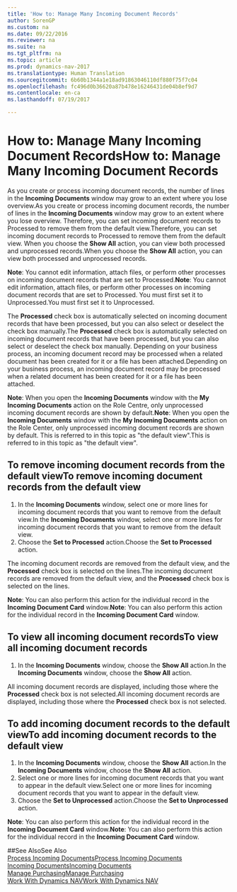 ```yaml
---
title: 'How to: Manage Many Incoming Document Records'
author: SorenGP
ms.custom: na
ms.date: 09/22/2016
ms.reviewer: na
ms.suite: na
ms.tgt_pltfrm: na
ms.topic: article
ms.prod: dynamics-nav-2017
ms.translationtype: Human Translation
ms.sourcegitcommit: 6b60b1344a1e18ad91863046110df880f75f7c04
ms.openlocfilehash: fc496d0b36620a87b478e16246431de04b8ef9d7
ms.contentlocale: en-ca
ms.lasthandoff: 07/19/2017

---
```


# <a name="how-to-manage-many-incoming-document-records"></a><span data-ttu-id="eb3d5-102">How to: Manage Many Incoming Document Records</span><span class="sxs-lookup"><span data-stu-id="eb3d5-102">How to: Manage Many Incoming Document Records</span></span>
<span data-ttu-id="eb3d5-103">As you create or process incoming document records, the number of lines in the **Incoming Documents** window may grow to an extent where you lose overview.</span><span class="sxs-lookup"><span data-stu-id="eb3d5-103">As you create or process incoming document records, the number of lines in the **Incoming Documents** window may grow to an extent where you lose overview.</span></span> <span data-ttu-id="eb3d5-104">Therefore, you can set incoming document records to Processed to remove them from the default view.</span><span class="sxs-lookup"><span data-stu-id="eb3d5-104">Therefore, you can set incoming document records to Processed to remove them from the default view.</span></span> <span data-ttu-id="eb3d5-105">When you choose the **Show All** action, you can view both processed and unprocessed records.</span><span class="sxs-lookup"><span data-stu-id="eb3d5-105">When you choose the **Show All** action, you can view both processed and unprocessed records.</span></span>

<span data-ttu-id="eb3d5-106">**Note**: You cannot edit information, attach files, or perform other processes on incoming document records that are set to Processed.</span><span class="sxs-lookup"><span data-stu-id="eb3d5-106">**Note**: You cannot edit information, attach files, or perform other processes on incoming document records that are set to Processed.</span></span> <span data-ttu-id="eb3d5-107">You must first set it to Unprocessed.</span><span class="sxs-lookup"><span data-stu-id="eb3d5-107">You must first set it to Unprocessed.</span></span>

<span data-ttu-id="eb3d5-108">The **Processed** check box is automatically selected on incoming document records that have been processed, but you can also select or deselect the check box manually.</span><span class="sxs-lookup"><span data-stu-id="eb3d5-108">The **Processed** check box is automatically selected on incoming document records that have been processed, but you can also select or deselect the check box manually.</span></span> <span data-ttu-id="eb3d5-109">Depending on your business process, an incoming document record may be processed when a related document has been created for it or a file has been attached.</span><span class="sxs-lookup"><span data-stu-id="eb3d5-109">Depending on your business process, an incoming document record may be processed when a related document has been created for it or a file has been attached.</span></span>

<span data-ttu-id="eb3d5-110">**Note**: When you open the **Incoming Documents** window with the **My Incoming Documents** action on the Role Centre, only unprocessed incoming document records are shown by default.</span><span class="sxs-lookup"><span data-stu-id="eb3d5-110">**Note**: When you open the **Incoming Documents** window with the **My Incoming Documents** action on the Role Center, only unprocessed incoming document records are shown by default.</span></span> <span data-ttu-id="eb3d5-111">This is referred to in this topic as "the default view".</span><span class="sxs-lookup"><span data-stu-id="eb3d5-111">This is referred to in this topic as "the default view".</span></span>

## <a name="to-remove-incoming-document-records-from-the-default-view"></a><span data-ttu-id="eb3d5-112">To remove incoming document records from the default view</span><span class="sxs-lookup"><span data-stu-id="eb3d5-112">To remove incoming document records from the default view</span></span>
1. <span data-ttu-id="eb3d5-113">In the **Incoming Documents** window, select one or more lines for incoming document records that you want to remove from the default view.</span><span class="sxs-lookup"><span data-stu-id="eb3d5-113">In the **Incoming Documents** window, select one or more lines for incoming document records that you want to remove from the default view.</span></span>
2. <span data-ttu-id="eb3d5-114">Choose the **Set to Processed** action.</span><span class="sxs-lookup"><span data-stu-id="eb3d5-114">Choose the **Set to Processed** action.</span></span>

<span data-ttu-id="eb3d5-115">The incoming document records are removed from the default view, and the **Processed** check box is selected on the lines.</span><span class="sxs-lookup"><span data-stu-id="eb3d5-115">The incoming document records are removed from the default view, and the **Processed** check box is selected on the lines.</span></span>

<span data-ttu-id="eb3d5-116">**Note**: You can also perform this action for the individual record in the **Incoming Document Card** window.</span><span class="sxs-lookup"><span data-stu-id="eb3d5-116">**Note**: You can also perform this action for the individual record in the **Incoming Document Card** window.</span></span> 

## <a name="to-view-all-incoming-document-records"></a><span data-ttu-id="eb3d5-117">To view all incoming document records</span><span class="sxs-lookup"><span data-stu-id="eb3d5-117">To view all incoming document records</span></span>
1. <span data-ttu-id="eb3d5-118">In the **Incoming Documents** window, choose the **Show All** action.</span><span class="sxs-lookup"><span data-stu-id="eb3d5-118">In the **Incoming Documents** window, choose the **Show All** action.</span></span>

<span data-ttu-id="eb3d5-119">All incoming document records are displayed, including those where the **Processed** check box is not selected.</span><span class="sxs-lookup"><span data-stu-id="eb3d5-119">All incoming document records are displayed, including those where the **Processed** check box is not selected.</span></span>

## <a name="to-add-incoming-document-records-to-the-default-view"></a><span data-ttu-id="eb3d5-120">To add incoming document records to the default view</span><span class="sxs-lookup"><span data-stu-id="eb3d5-120">To add incoming document records to the default view</span></span>
1. <span data-ttu-id="eb3d5-121">In the **Incoming Documents** window, choose the **Show All** action.</span><span class="sxs-lookup"><span data-stu-id="eb3d5-121">In the **Incoming Documents** window, choose the **Show All** action.</span></span>
2. <span data-ttu-id="eb3d5-122">Select one or more lines for incoming document records that you want to appear in the default view.</span><span class="sxs-lookup"><span data-stu-id="eb3d5-122">Select one or more lines for incoming document records that you want to appear in the default view.</span></span>
3. <span data-ttu-id="eb3d5-123">Choose the **Set to Unprocessed** action.</span><span class="sxs-lookup"><span data-stu-id="eb3d5-123">Choose the **Set to Unprocessed** action.</span></span>  

<span data-ttu-id="eb3d5-124">**Note**: You can also perform this action for the individual record in the **Incoming Document Card** window.</span><span class="sxs-lookup"><span data-stu-id="eb3d5-124">**Note**: You can also perform this action for the individual record in the **Incoming Document Card** window.</span></span>
     
##<a name="see-also"></a><span data-ttu-id="eb3d5-125">See Also</span><span class="sxs-lookup"><span data-stu-id="eb3d5-125">See Also</span></span>  
[<span data-ttu-id="eb3d5-126">Process Incoming Documents</span><span class="sxs-lookup"><span data-stu-id="eb3d5-126">Process Incoming Documents</span></span>](across-process-income-documents.md)  
[<span data-ttu-id="eb3d5-127">Incoming Documents</span><span class="sxs-lookup"><span data-stu-id="eb3d5-127">Incoming Documents</span></span>](across-income-documents.md)  
[<span data-ttu-id="eb3d5-128">Manage Purchasing</span><span class="sxs-lookup"><span data-stu-id="eb3d5-128">Manage Purchasing</span></span>](purchasing-manage-purchasing.md)  
[<span data-ttu-id="eb3d5-129">Work With Dynamics NAV</span><span class="sxs-lookup"><span data-stu-id="eb3d5-129">Work With Dynamics NAV</span></span>](ui-work-product.md)

